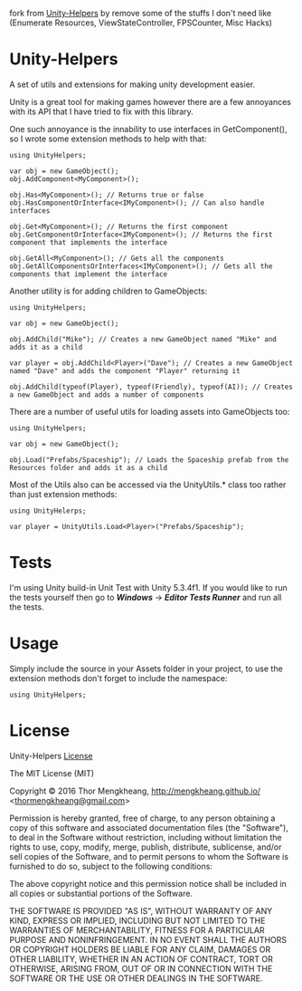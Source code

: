 fork from [Unity-Helpers](https://github.com/mikecann/Unity-Helpers) by remove some of the stuffs I don't need like
(Enumerate Resources, ViewStateController, FPSCounter, Misc Hacks)

Unity-Helpers
=============

A set of utils and extensions for making unity development easier.

Unity is a great tool for making games however there are a few annoyances with its API that I have tried to fix with this library. 

One such annoyance is the innability to use interfaces in GetComponent(), so I wrote some extension methods to help with that:

```
using UnityHelpers;

var obj = new GameObject();
obj.AddComponent<MyComponent>();

obj.Has<MyComponent>(); // Returns true or false 
obj.HasComponentOrInterface<IMyComponent>(); // Can also handle interfaces

obj.Get<MyComponent>(); // Returns the first component
obj.GetComponentOrInterface<IMyComponent>(); // Returns the first component that implements the interface

obj.GetAll<MyComponent>(); // Gets all the components
obj.GetAllComponentsOrInterfaces<IMyComponent>(); // Gets all the components that implement the interface
```

Another utility is for adding children to GameObjects:

```
using UnityHelpers;

var obj = new GameObject();

obj.AddChild("Mike"); // Creates a new GameObject named "Mike" and adds it as a child

var player = obj.AddChild<Player>("Dave"); // Creates a new GameObject named "Dave" and adds the component "Player" returning it

obj.AddChild(typeof(Player), typeof(Friendly), typeof(AI)); // Creates a new GameObject and adds a number of components
```

There are a number of useful utils for loading assets into GameObjects too:

```
using UnityHelpers;

var obj = new GameObject();

obj.Load("Prefabs/Spaceship"); // Loads the Spaceship prefab from the Resources folder and adds it as a child
```

Most of the Utils also can be accessed via the UnityUtils.* class too rather than just extension methods:

```
using UnityHelerps;

var player = UnityUtils.Load<Player>("Prefabs/Spaceship");
```
Tests
=====

I'm using Unity build-in Unit Test with Unity 5.3.4f1. If you would like to run the tests yourself then go to _**Windows**_ → _**Editor Tests Runner**_ and run all the tests.

Usage
=====

Simply include the source in your Assets folder in your project, to use the extension methods don't forget to include the namespace:

```
using UnityHelpers;
```

License
=======

Unity-Helpers [License](https://github.com/mikecann/Unity-Helpers/blob/master/LICENSE)

The MIT License (MIT)

Copyright © 2016 Thor Mengkheang, http://mengkheang.github.io/ \<thormengkheang@gmail.com\>

Permission is hereby granted, free of charge, to any person obtaining a copy of this software and associated documentation files (the "Software"), to deal in the Software without restriction, including without limitation the rights to use, copy, modify, merge, publish, distribute, sublicense, and/or sell copies of the Software, and to permit persons to whom the Software is furnished to do so, subject to the following conditions:

The above copyright notice and this permission notice shall be included in all copies or substantial portions of the Software.

THE SOFTWARE IS PROVIDED "AS IS", WITHOUT WARRANTY OF ANY KIND, EXPRESS OR IMPLIED, INCLUDING BUT NOT LIMITED TO THE WARRANTIES OF MERCHANTABILITY, FITNESS FOR A PARTICULAR PURPOSE AND NONINFRINGEMENT. IN NO EVENT SHALL THE AUTHORS OR COPYRIGHT HOLDERS BE LIABLE FOR ANY CLAIM, DAMAGES OR OTHER LIABILITY, WHETHER IN AN ACTION OF CONTRACT, TORT OR OTHERWISE, ARISING FROM, OUT OF OR IN CONNECTION WITH THE SOFTWARE OR THE USE OR OTHER DEALINGS IN THE SOFTWARE.
